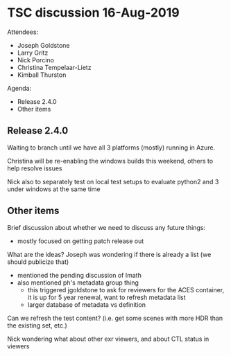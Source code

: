 TSC discussion 16-Aug-2019
==========================

Attendees:
  - Joseph Goldstone
  - Larry Gritz
  - Nick Porcino
  - Christina Tempelaar-Lietz
  - Kimball Thurston

Agenda:
  - Release 2.4.0
  - Other items

## Release 2.4.0

Waiting to branch until we have all 3 platforms (mostly) running in Azure.

Christina will be re-enabling the windows builds this weekend, others to
help resolve issues

Nick also to separately test on local test setups to evaluate python2 and 3
under windows at the same time

## Other items

Brief discussion about whether we need to discuss any future things:
- mostly focused on getting patch release out

What are the ideas? Joseph was wondering if there is already a list
 (we should publicize that)
 - mentioned the pending discussion of Imath
 - also mentioned ph's metadata group thing
   - this triggered jgoldstone to ask for reviewers for the ACES
     container, it is up for 5 year renewal, want to refresh metadata list
   - larger database of metadata vs definition

Can we refresh the test content? (i.e. get some scenes with more HDR than
the existing set, etc.)

Nick wondering what about other exr viewers, and about CTL status in viewers


